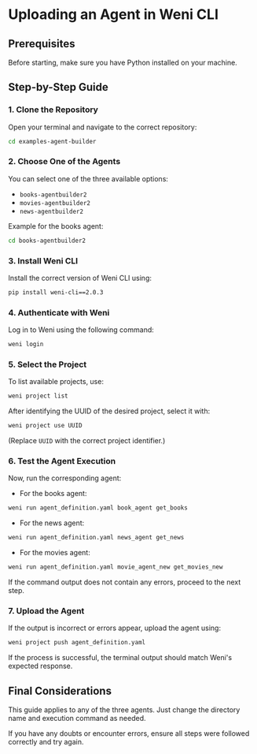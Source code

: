 # Uploading an Agent in Weni CLI

## Prerequisites
Before starting, make sure you have Python installed on your machine.

## Step-by-Step Guide

### 1. Clone the Repository
Open your terminal and navigate to the correct repository:
```sh
cd examples-agent-builder
```

### 2. Choose One of the Agents
You can select one of the three available options:
- `books-agentbuilder2`
- `movies-agentbuilder2`
- `news-agentbuilder2`

Example for the books agent:
```sh
cd books-agentbuilder2
```

### 3. Install Weni CLI
Install the correct version of Weni CLI using:
```sh
pip install weni-cli==2.0.3
```

### 4. Authenticate with Weni
Log in to Weni using the following command:
```sh
weni login
```

### 5. Select the Project
To list available projects, use:
```sh
weni project list
```

After identifying the UUID of the desired project, select it with:
```sh
weni project use UUID
```
(Replace `UUID` with the correct project identifier.)

### 6. Test the Agent Execution
Now, run the corresponding agent:

- For the books agent:
```sh
weni run agent_definition.yaml book_agent get_books
```

- For the news agent:
```sh
weni run agent_definition.yaml news_agent get_news
```

- For the movies agent:
```sh
weni run agent_definition.yaml movie_agent_new get_movies_new
```

If the command output does not contain any errors, proceed to the next step.

### 7. Upload the Agent
If the output is incorrect or errors appear, upload the agent using:
```sh
weni project push agent_definition.yaml
```
If the process is successful, the terminal output should match Weni's expected response.

## Final Considerations
This guide applies to any of the three agents. Just change the directory name and execution command as needed.

If you have any doubts or encounter errors, ensure all steps were followed correctly and try again.


